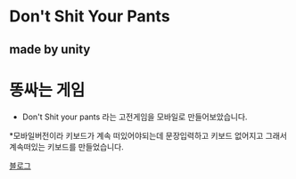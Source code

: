 # Don't Shit Your Pants
## made by unity
# 똥싸는 게임

* Don't Shit your pants 라는 고전게임을 모바일로 만들어보았습니다.

*모바일버전이라 키보드가 계속 떠있어야되는데 문장입력하고 키보드 없어지고 그래서 계속떠있는 키보드를 만들었습니다.

[블로그](https://blog.naver.com/615501)


